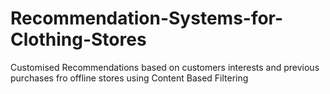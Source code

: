 # Recommendation-Systems-for-Clothing-Stores
Customised Recommendations based on customers interests and previous purchases fro offline  stores using Content Based Filtering  
